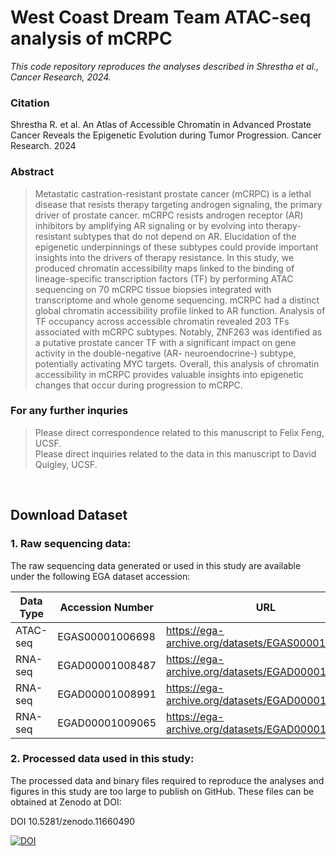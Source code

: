 # West Coast Dream Team ATAC-seq analysis of mCRPC
_This code repository reproduces the analyses described in Shrestha et al., Cancer Research, 2024._

### Citation
Shrestha R. et al. An Atlas of Accessible Chromatin in Advanced Prostate Cancer Reveals the Epigenetic Evolution during Tumor Progression. Cancer Research. 2024

### Abstract
> Metastatic castration-resistant prostate cancer (mCRPC) is a lethal disease that resists therapy targeting androgen signaling, the primary driver of prostate cancer. mCRPC resists androgen receptor (AR) inhibitors by amplifying AR signaling or by evolving into therapy-resistant subtypes that do not depend on AR. Elucidation of the epigenetic underpinnings of these subtypes could provide important insights into the drivers of therapy resistance. In this study, we produced chromatin accessibility maps linked to the binding of lineage-specific transcription factors (TF) by performing ATAC sequencing on 70 mCRPC tissue biopsies integrated with transcriptome and whole genome sequencing. mCRPC had a distinct global chromatin accessibility profile linked to AR function. Analysis of TF occupancy across accessible chromatin revealed 203 TFs associated with mCRPC subtypes. Notably, ZNF263 was identified as a putative prostate cancer TF with a significant impact on gene activity in the double-negative (AR- neuroendocrine-) subtype, potentially activating MYC targets. Overall, this analysis of chromatin accessibility in mCRPC provides valuable insights into epigenetic changes that occur during progression to mCRPC.

### For any further inquries
>Please direct correspondence related to this manuscript to Felix Feng, UCSF.  
>Please direct inquiries related to the data in this manuscript to David Quigley, UCSF.

<br/>

## Download Dataset 
### 1. Raw sequencing data: 
The raw sequencing data generated or used in this study are available under the following EGA dataset accession:

| Data Type | Accession Number | URL                                              |
|-----------|------------------|--------------------------------------------------|
| ATAC-seq  | EGAS00001006698  | https://ega-archive.org/datasets/EGAS00001006698 |
| RNA-seq   | EGAD00001008487  | https://ega-archive.org/datasets/EGAD00001008487 |
| RNA-seq   | EGAD00001008991  | https://ega-archive.org/datasets/EGAD00001008991 |
| RNA-seq   | EGAD00001009065  | https://ega-archive.org/datasets/EGAD00001009065 |


### 2. Processed data used in this study:
The processed data and binary files required to reproduce the analyses and figures in this study are too large to publish on GitHub. These files can be obtained at Zenodo at DOI:

DOI 10.5281/zenodo.11660490

[![DOI](https://zenodo.org/badge/DOI/10.5281/zenodo.11660491.svg)](https://doi.org/10.5281/zenodo.11660491)
